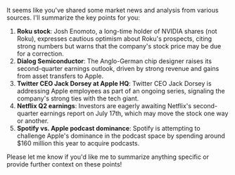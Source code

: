It seems like you've shared some market news and analysis from various sources. I'll summarize the key points for you:

1. **Roku stock**: Josh Enomoto, a long-time holder of NVIDIA shares (not Roku), expresses cautious optimism about Roku's prospects, citing strong numbers but warns that the company's stock price may be due for a correction.
2. **Dialog Semiconductor**: The Anglo-German chip designer raises its second-quarter earnings outlook, driven by strong revenue and gains from asset transfers to Apple.
3. **Twitter CEO Jack Dorsey at Apple HQ**: Twitter CEO Jack Dorsey is addressing Apple employees as part of an ongoing series, signaling the company's strong ties with the tech giant.
4. **Netflix Q2 earnings**: Investors are eagerly awaiting Netflix's second-quarter earnings report on July 17th, which may move the stock one way or another.
5. **Spotify vs. Apple podcast dominance**: Spotify is attempting to challenge Apple's dominance in the podcast space by spending around $160 million this year to acquire podcasts.

Please let me know if you'd like me to summarize anything specific or provide further context on these points!